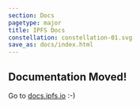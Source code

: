 ```yaml
---
section: Docs
pagetype: major
title: IPFS Docs
constellation: constellation-01.svg
save_as: docs/index.html
---
```


## Documentation Moved!

Go to [docs.ipfs.io](https://docs.ipfs.io) :-)

<!--

## Code

These are links to some of the IPFS repositories.

- <a class='link-github' href='https://github.com/ipfs/ipfs'>ipfs/ipfs</a> - The original IPFS paper, with the main spec.
- <a class='link-github' href='https://github.com/ipfs/go-ipfs'>ipfs/go-ipfs</a> - The main, reference implementation.
- <a class='link-github' href='https://github.com/ipfs/specs'>ipfs/specs</a> - Technical specs for IPFS.
- <a class='link-github' href='https://github.com/ipfs/ipfs#project-directory'>ipfs/ipfs#project-directory</a> - A directory of all IPFS repositories. _WIP_
- [Project directory status board](http://project-repos.ipfs.io/) - This board checks shows CI and Readme status for all IPFS repos.
- [Search <span class='link-github'>GitHub</span> for "ipfs"](https://github.com/search?q=ipfs&ref=searchresults&type=Repositories&utf8=%E2%9C%93).

## Community

- <a class='link-github' href='https://github.com/ipfs/ipfs'>ipfs/ipfs</a> as a landing repository, with links to various other repositories.
- <a class='link-github' href='https://discuss.ipfs.io/'>Discourse</a> for issues with getting ipfs up and running.
- <a class='link-github' href='https://github.com/ipfs/go-ipfs'>ipfs/go-ipfs</a> for the go-ipfs implementation.
- <a class='link-github' href='https://discuss.ipfs.io/c/help'>Community Help</a> for questions you might have about IPFS.
- <a class='link-github' href='https://github.com/ipfs/reading-list'>ipfs/reading-list</a> for papers to read to understand IPFS.
- <a class='link-github' href='https://github.com/ipfs/awesome-ipfs'>ipfs/awesome-ipfs</a> an [awesome-*](https://github.com/sindresorhus/awesome) list of IPFS resources, tools, and applications built on IPFS.
- IRC: [#ipfs on chat.freenode.net](irc://chat.freenode.net/ipfs) for live help + some dev discussions ([Logs](https://botbot.me/freenode/ipfs/))
- Google Group: [ipfs-users@groups.google.com](https://groups.google.com/forum/#!forum/ipfs-users)
- Twitter: [@IPFSbot](https://twitter.com/ipfsbot) for some news.
- <a class='link-github' href='https://github.com/ipfs/community'>ipfs/community</a> for meta-questions on how we manage our community in general.
- Discourse: [discuss.ipfs.io](https://discuss.ipfs.io) for the main place to ask questions, share information and find like-minded people who are using IPFS, libp2p, multiformats, orbit, orbit-db, IPLD, or any of the other libraries, tools and protocols created by the IPFS community.

-->
